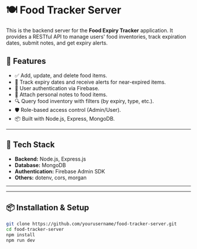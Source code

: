 # 🍽️ Food Tracker Server

This is the backend server for the **Food Expiry Tracker** application. It provides a RESTful API to manage users' food inventories, track expiration dates, submit notes, and get expiry alerts.

## 🧩 Features

- ✅ Add, update, and delete food items.
- 📅 Track expiry dates and receive alerts for near-expired items.
- 🔐 User authentication via Firebase.
- 📝 Attach personal notes to food items.
- 🔍 Query food inventory with filters (by expiry, type, etc.).
- 🛡️ Role-based access control (Admin/User).
- 📦 Built with Node.js, Express, MongoDB.

---

## 🚀 Tech Stack

- **Backend:** Node.js, Express.js
- **Database:** MongoDB
- **Authentication:** Firebase Admin SDK
- **Others:** dotenv, cors, morgan

---


---

## 📦 Installation & Setup

```bash
git clone https://github.com/yourusername/food-tracker-server.git
cd food-tracker-server
npm install
npm run dev

